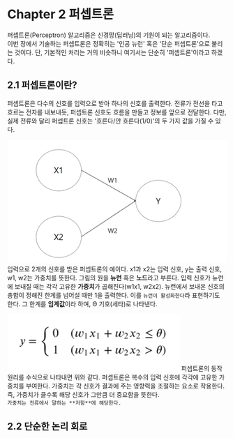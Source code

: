 # Chapter 2 퍼셉트론
퍼셉트론(Perceptron) 알고리즘은 신경망(딥러닝)의 기원이 되는 알고리즘이다.  
이번 장에서 기술하는 퍼셉트론은 정확히는 '인공 뉴런' 혹은 '단순 퍼셉트론'으로 불리는 것이다. 단, 기본적인 처리는 거의 비슷하니 여기서는 단순히 '퍼셉트론'이라고 하겠다.

## 2.1 퍼셉트론이란?
퍼셉트론은 다수의 신호를 입력으로 받아 하나의 신호를 출력한다. 전류가 전선을 타고 흐르는 전자를 내보내듯, 퍼셉트론 신호도 흐름을 만들고 정보를 앞으로 전달한다. 다만, 실제 전류와 달리 퍼셉트론 신호는 '흐른다/안 흐른다(1/0)'의 두 가지 값을 가질 수 있다. 

![picture](../Images/2.1.png)
입력으로 2개의 신호를 받은 퍼셉트론의 예이다. x1과 x2는 입력 신호, y는 출력 신호, w1, w2는 가중치를 뜻한다. 그림의 원을 **뉴런** 혹은 **노드**라고 부른다. 입력 신호가 뉴런에 보내질 때는 각각 고유한 **가중치**가 곱해진다(w1x1, w2x2). 뉴런에서 보내온 신호의 총합이 정해진 한계를 넘어설 때만 1을 출력한다. 이를 `뉴런이 활성화한다`라 표현하기도 한다. 그 한계를 **임계값**이라 하며, Θ 기호(세타)로 나타낸다.

![picture](../Images/2.1_2.jpg)
퍼셉트론의 동작 원리를 수식으로 나타내면 위와 같다. 퍼셉트론은 복수의 입력 신호에 각각에 고유한 가중치를 부여한다. 가중치는 각 신호가 결과에 주는 영향력을 조절하는 요소로 작용한다. 즉, 가중치가 클수록 해당 신호가 그만큼 더 중요함을 뜻한다.  
`가중치는 전류에서 말하는 **저항**에 해당한다.`

## 2.2 단순한 논리 회로